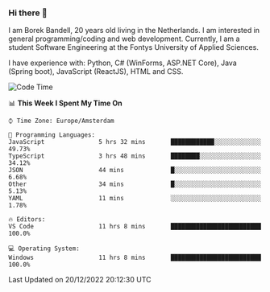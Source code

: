 ### Hi there 👋

I am Borek Bandell, 20 years old living in the Netherlands. I am interested in general programming/coding and web development. Currently, I am a student Software Engineering at the Fontys University of Applied Sciences.

I have experience with: Python, C# (WinForms, ASP.NET Core), Java (Spring boot), JavaScript (ReactJS), HTML and CSS.

<!--START_SECTION:waka-->
![Code Time](http://img.shields.io/badge/Code%20Time-323%20hrs%2035%20mins-blue)

📊 **This Week I Spent My Time On** 

```text
⌚︎ Time Zone: Europe/Amsterdam

💬 Programming Languages: 
JavaScript               5 hrs 32 mins       ████████████░░░░░░░░░░░░░   49.73% 
TypeScript               3 hrs 48 mins       ████████░░░░░░░░░░░░░░░░░   34.12% 
JSON                     44 mins             █░░░░░░░░░░░░░░░░░░░░░░░░   6.68% 
Other                    34 mins             █░░░░░░░░░░░░░░░░░░░░░░░░   5.13% 
YAML                     11 mins             ░░░░░░░░░░░░░░░░░░░░░░░░░   1.78%

🔥 Editors: 
VS Code                  11 hrs 8 mins       █████████████████████████   100.0%

💻 Operating System: 
Windows                  11 hrs 8 mins       █████████████████████████   100.0%

```


 Last Updated on 20/12/2022 20:12:30 UTC
<!--END_SECTION:waka-->

<!--**tcBorek2002/tcBorek2002** is a ✨ _special_ ✨ repository because its `README.md` (this file) appears on your GitHub profile.

Here are some ideas to get you started:

- 🔭 I’m currently working on ...
- 🌱 I’m currently learning ...
- 👯 I’m looking to collaborate on ...
- 🤔 I’m looking for help with ...
- 💬 Ask me about ...
- 📫 How to reach me: ...
- 😄 Pronouns: ...
- ⚡ Fun fact: ...
-->
